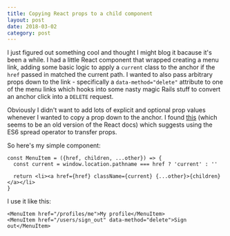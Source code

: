 ```yaml
---
title: Copying React props to a child component
layout: post
date: 2018-03-02
category: post
---
```


I just figured out something cool and thought I might blog it bacause it's been a while. I had a little React component that wrapped creating a menu link, adding some basic logic to apply a `current` class to the anchor if the `href` passed in matched the current path. I wanted to also pass arbitrary props down to the link - specifically a `data-method="delete"` attribute to one of the menu links which hooks into some nasty magic Rails stuff to convert an anchor click into a `DELETE` request.

Obviously I didn't want to add lots of explicit and optional prop values whenever I wanted to copy a prop down to the anchor. I found [this](https://zhenyong.github.io/react/docs/transferring-props.html) (which seems to be an old version of the React docs) which suggests using the ES6 spread operator to transfer props.

So here's my simple component:

```
const MenuItem = ({href, children, ...other}) => {
  const current = window.location.pathname === href ? 'current' : ''

  return <li><a href={href} className={current} {...other}>{children}</a></li>
}
```

I use it like this:

```
<MenuItem href="/profiles/me">My profile</MenuItem>
<MenuItem href="/users/sign_out" data-method="delete">Sign out</MenuItem>
```


